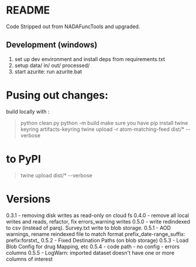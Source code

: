 
# README

Code Stripped out from NADAFuncTools and upgraded.

## Development (windows)

1. set up dev environment and install deps from requirements.txt
2. setup data/ in/ out/ processed/
3. start azurite: run azurite.bat

# Pusing out changes:

build locally with :
> python clean.py
> python -m build
make sure you have pip install twine  keyring artifacts-keyring
> twine upload -r atom-matching-feed dist/* --verbose

# to PyPI

> twine upload dist/* --verbose

# Versions

0.3.1 - removing disk writes as read-only on cloud fs
0.4.0 - remove all local writes and reads, refactor, fix errors_warning writes
0.5.0 - write redindexed to csv (instead of parq).
         Survey.txt write to blob storage.
0.5.1 - AOD warnings, rename reindexed file to match format prefix_date-range_suffix: prefix:forstxt_
0.5.2 - Fixed Destination Paths (on blob storage)
0.5.3 - Load Blob Config for drug Mapping, etc
0.5.4 - code path - no config - errors columns
0.5.5 - LogWarn: imported dataset doesn't have one or more columns of interest
